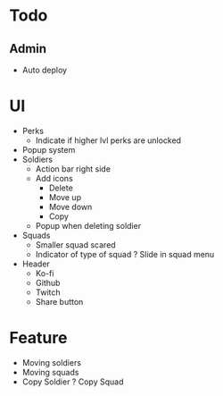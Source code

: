 # Todo
## Admin
- Auto deploy

# UI
- Perks
  - Indicate if higher lvl perks are unlocked
- Popup system
- Soldiers
	- Action bar right side
    - Add icons
      - Delete
      - Move up
      - Move down
      - Copy
    - Popup when deleting soldier
- Squads
	- Smaller squad scared
	- Indicator of type of squad
	? Slide in squad menu
- Header
	- Ko-fi
	- Github
	- Twitch
  - Share button
# Feature
- Moving soldiers
- Moving squads
- Copy Soldier
? Copy Squad
